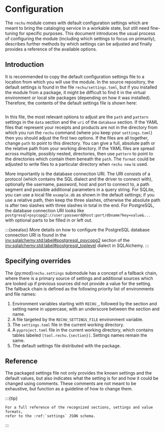 # Configuration

The `rechu` module comes with default configuration settings which are meant to 
bring the cataloging service in a workable state, but still need fine-tuning 
for specific purposes. This document introduces the usual process of 
configuring the module (including which settings to focus on primarily), 
describes further methods by which settings can be adjusted and finally 
provides a reference of the available options.

## Introduction

It is recommended to copy the default configuration settings file to a location 
from which you will use the module. In the source repository, the default 
settings is found in the file `rechu/settings.toml`, but if you installed the 
module from a package, it might be difficult to find it in the virtual 
environment or local site packages (depending on how it was installed). 
Therefore, the contents of the default settings file is shown here:

```{literalinclude} ../../rechu/settings.toml
```

In this file, the most relevant options to adjust are the `path` and `pattern` 
settings in the `data` section and the `uri` of the `database` section. If the 
YAML files that represent your receipts and products are not in the directory 
from which you run the `rechu` command (where you keep your `settings.toml`) 
then you should adjust the first two options. If the files are all together, 
change `path` to point to this directory. You can give a full, absolute path or 
the relative path from your working directory. If the YAML files are spread 
across multiple, possibly nested, directories, then use `pattern` to point to 
the directories which contain them beneath the `path`. The `format` could be 
adjusted to write files to a particular directory when `rechu new` is used.

More importantly is the database connection URI. The URI consists of a protocol 
(which contains the SQL dialect and the driver to connect with), optionally the 
username, password, host and port to connect to, a path segment and possible 
additional parameters in a query string. For SQLite, you can use a local file 
`example.db` as shown in the default settings; if you use a relative path, then 
keep the three slashes, otherwise the absolute path is after two slashes with 
three slashes in total in the end. For PostgreSQL, the database connection URI 
looks like `postgresql+psycopg2://user:password@host:port/dbname?key=value&...` 
with optional parts to be filled in or left out.

:::{seealso}
More details on how to configure the PostgreSQL database connection URI is 
found in the <inv:sqlalchemy:std:label#postgresql_psycopg2> section of the 
<inv:sqlalchemy:std:label#postgresql_toplevel> dialect in SQLAlchemy.
:::

## Specifying overrides

The {py:mod}`rechu.settings` submodule has a concept of a fallback chain, where 
there is a primary source of settings and additional sources which are looked 
up if previous sources did not provide a value for the setting. The fallback 
chain is defined as the following priority list of environments and file names:

1. Environment variables starting with `RECHU_`, followed by the section and 
   setting name in uppercase, with an underscore between the section and name.
2. A file targeted by the `RECHU_SETTINGS_FILE` environment variable.
3. The `settings.toml` file in the current working directory.
4. A `pyproject.toml` file in the current working directory, which contains 
   tables labeled `[tool.rechu.{section}]`. Settings names remain the same.
5. The default settings file distributed with the package.

## Reference

The packaged settings file not only provides the known settings and the default 
values, but also indicates what the setting is for and how it could be changed 
using comments. These comments are not meant to be exhaustive, but function as 
a guideline of how to change them.

:::{tip}
```{eval-rst}
For a full reference of the recognized sections, settings and value formats, 
refer to the :ref:`settings` JSON schema.
```
:::
